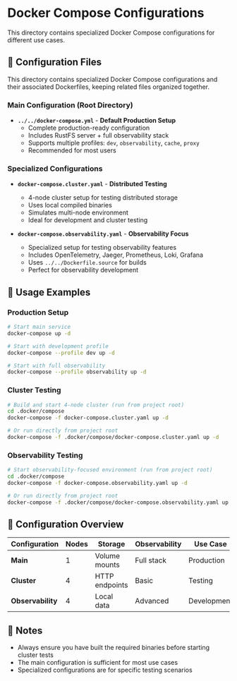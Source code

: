 # Docker Compose Configurations

This directory contains specialized Docker Compose configurations for different use cases.

## 📁 Configuration Files

This directory contains specialized Docker Compose configurations and their associated Dockerfiles, keeping related files organized together.

### Main Configuration (Root Directory)

- **`../../docker-compose.yml`** - **Default Production Setup**
  - Complete production-ready configuration
  - Includes RustFS server + full observability stack
  - Supports multiple profiles: `dev`, `observability`, `cache`, `proxy`
  - Recommended for most users

### Specialized Configurations

- **`docker-compose.cluster.yaml`** - **Distributed Testing**
  - 4-node cluster setup for testing distributed storage
  - Uses local compiled binaries
  - Simulates multi-node environment
  - Ideal for development and cluster testing

- **`docker-compose.observability.yaml`** - **Observability Focus**
  - Specialized setup for testing observability features
  - Includes OpenTelemetry, Jaeger, Prometheus, Loki, Grafana
  - Uses `../../Dockerfile.source` for builds
  - Perfect for observability development

## 🚀 Usage Examples

### Production Setup

```bash
# Start main service
docker-compose up -d

# Start with development profile
docker-compose --profile dev up -d

# Start with full observability
docker-compose --profile observability up -d
```

### Cluster Testing

```bash
# Build and start 4-node cluster (run from project root)
cd .docker/compose
docker-compose -f docker-compose.cluster.yaml up -d

# Or run directly from project root
docker-compose -f .docker/compose/docker-compose.cluster.yaml up -d
```

### Observability Testing

```bash
# Start observability-focused environment (run from project root)
cd .docker/compose
docker-compose -f docker-compose.observability.yaml up -d

# Or run directly from project root
docker-compose -f .docker/compose/docker-compose.observability.yaml up -d
```

## 🔧 Configuration Overview

| Configuration | Nodes | Storage | Observability | Use Case |
|---------------|-------|---------|---------------|----------|
| **Main** | 1 | Volume mounts | Full stack | Production |
| **Cluster** | 4 | HTTP endpoints | Basic | Testing |
| **Observability** | 4 | Local data | Advanced | Development |

## 📝 Notes

- Always ensure you have built the required binaries before starting cluster tests
- The main configuration is sufficient for most use cases
- Specialized configurations are for specific testing scenarios

